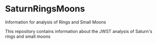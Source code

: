 # SaturnRingsMoons
Information for analysis of Rings and Small Moons

This repository contains information about the JWST analysis of Saturn's rings and small moons
